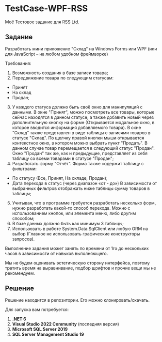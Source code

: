 # TestCase-WPF-RSS
Моё Тестовое задание для RSS Ltd.


## Задание

Разработать мини приложение "Склад" на Windows Forms или WPF (или для JavaScript – на любом удобном фреймворке)

Требования:
1) Возможность создания в базе записи товара;
2) Передвижение товара по следующим статусам:
- Принят
- На склад
- Продан;
3) У каждого статуса должно быть своё окно для манипуляций с данными. В окне "Принят", можно посмотреть все товары, которые сейчас находятся в данном статусе, а также добавить новый через дополнительную кнопку на форме (Открывается модальное окно, в которое вводится информация добавляемого товара). В окне "Склад" также представлен в виде таблицы с записями товаров в статусе "Склад". По щелчку правой кнопки мыши открывается контекстное окно, в котором можно выбрать пункт "Продать". В данном случае товар перемещается в следующий статус "Продан". Окно "Продан" так же, как и предыдущие, представляет из себя таблицу со всеми товарами в статусе "Продан";
4) Разработать форму "Отчёт". Форма также содержит таблицу с фильтрами:
- По статусу (Все, Принят, На складе, Продан);
- Дата перехода в статус (через диапазон «от - до»)
В зависимости от выбранных фильтров отображать ниже таблицы сумму товаров в таблицы;
5) Учитывая, что в программе требуется разработать несколько форм, нужно разработать какой-то способ перехода. Можно с использованием кнопок, или элемента меню, либо другим способом;
6) В базе данных должно быть как минимум 3 таблицы;
7) Использовать в работе System.Data.SqlClient или любую ORM на выбор (Главное не использовать графические конструкторы запросов).

Выполнение задания может занять по времени от 1го до нескольких часов в зависимости от навыков выполняющего.

Мы не будем оценивать эстетическую сторону интерфейса, поэтому тратить время на выравнивание, подбор шрифтов и прочие вещи мы не рекомендуем.

## Решение

Решение находится в репозитории. Его можно клонировать/скачать.

Для запуска вам потребуется:
 1. **.NET 6**
 2. **Visual Studio 2022 Community** (последняя версия)
 3. **Microsoft SQL Server 2019**
 4. **SQL Server Management Studio 19**
